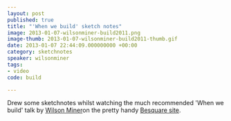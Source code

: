 ```yaml
---
layout: post
published: true
title: "'When we build' sketch notes"
image: 2013-01-07-wilsonminer-build2011.png
image-thumb: 2013-01-07-wilsonminer-build2011-thumb.gif
date: 2013-01-07 22:44:09.000000000 +00:00
category: sketchnotes
speaker: wilsonminer
tags:
- video
code: build

---
```


Drew some sketchnotes whilst watching the much recommended 'When we build' talk by <a href="http://wilsonminer.com" title="Wilsonminer.com">Wilson Miner</a>on the pretty handy <a href="http://www.besquare.me/session/when-we-build/" title="Besquare video">Besquare site</a>. 

